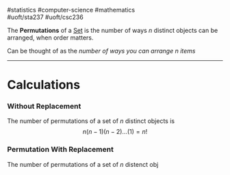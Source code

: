 #statistics #computer-science #mathematics  
#uoft/sta237 #uoft/csc236 

The **Permutations** of a [Set](../../Mathematics/MAT223%20Notes/Set.md) is the number of ways $n$ distinct objects can be arranged, when order matters.

Can be thought of as the *number of ways you can arrange $n$ items*

---
# Calculations
### Without Replacement
The number of permutations of a set of $n$ distinct objects is $$n(n-1)(n-2)...(1)=n!$$
### Permutation With Replacement
The number of permutations of a set of $n$ distenct obj